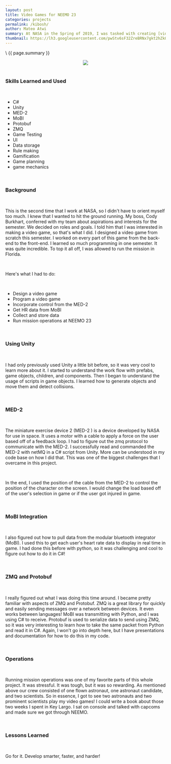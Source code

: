 ```yaml
---
layout: post
title: Video Games for NEEMO 23
categories: projects
permalink: /kibosh/
author: Mateo Atwi
summary: At NASA in the Spring of 2019, I was tasked with creating [video games to be tested at NEEMO 23](/work&education/#advanced-exercise-intern-at-nasa-johnson-space-center-spring-2019). I created two games. The first game used the position telemetry from the MED-2 to map to a character position in the game. The second game received heart rate data from MoBI and used that to control the character's position vertically. I then went on to run operations at NEEMO 23 with a crew including an astronaut, an astronaut candidate, and two scientists.
thumbnail: https://lh3.googleusercontent.com/pwStv6sF32ZreBRNx7gkt2hZkOzbPVFA7RTb21JwgVDJj3oaHmDdKinIvs4lEUHkz-nFLWFSzHDXchLSeCd5BCqWgLggO5OkbLvysR--B-bXMGbq-f_tlog6oKe1W7lfNzM33-mhHIs=w2400
---
```


\\
{{ page.summary }}

<div class="separator" style="clear: both; text-align: center;">
<a href='https://photos.app.goo.gl/8nWTaaU3VXTfLWTi8'><img src='https://lh3.googleusercontent.com/ytBDPB4UZ2CCjqQUd0dNAnlLMuENwnDz6Dj-Rn4EspAvUd80m-xOdANectbyrQ7pXO8NWRBP4EC4knzqAslEkjNVD25NXNAAzE0W3E-Tyvvz2KJBLxULd-hQcebip_sOGwhJ5MvqB8w=w2400' style="max-width: 49%; position: relative;"/></a>
</div>

<br>

### Skills Learned and Used

<br>

* C#
* Unity
* MED-2
* MoBI
* Protobuf
* ZMQ
* Game Testing
* UI
* Data storage
* Rule making
* Gamification
* Game planning
* game mechanics

<br>

### Background

<br>

This is the second time that I work at NASA, so I didn't have to orient myself too much. I knew that I wanted to hit the ground running. My boss, Cody Burkhart, conferred with my team about aspirations and interests for the semester. We decided on roles and goals. I told him that I was interested in making a video game, so that's what I did. I designed a video game from scratch this semester. I worked on every part of this game from the back-end to the front-end. I learned so much programming in one semester. It was quite incredible. To top it all off, I was allowed to run the mission in Florida.

<br>

Here's what I had to do:

<br>

* Design a video game
* Program a video game
* Incorporate control from the MED-2
* Get HR data from MoBI
* Collect and store data
* Run mission operations at NEEMO 23

<br>

### Using Unity

<br>

I had only previously used Unity a little bit before, so it was very cool to learn more about it. I started to understand the work flow with prefabs, game objects, children, and components. Then I began to understand the usage of scripts in game objects. I learned how to generate objects and move them and detect collisions.

<br>

### MED-2

<br>

The miniature exercise device 2 (MED-2 ) is a device developed by NASA for use in space. It uses a motor with a cable to apply a force on the user based off of a feedback loop. I had to figure out the zmq protocol to communicate with the MED-2. I successfully read and commanded the MED-2 with netMQ in a C# script from Unity. More can be understood in my code base on how I did that. This was one of the biggest challenges that I overcame in this project.

<br>

In the end, I used the position of the cable from the MED-2 to control the position of the character on the screen. I would change the load based off of the user's selection in game or if the user got injured in game.

<br>

### MoBI Integration

<br>

I also figured out how to pull data from the modular bluetooth integrator (MoBI). I used this to get each user's heart rate data to display in real time in game. I had done this before with python, so it was challenging and cool to figure out how to do it in C#!

<br>

### ZMQ and Protobuf

<br>

I really figured out what I was doing this time around. I became pretty familiar with aspects of ZMQ and Protobuf. ZMQ is a great library for quickly and easily sending messages over a network between devices. It even works between languages! MoBI was transmitting with Python, and I was using C# to receive. Protobuf is used to serialize data to send using ZMQ, so it was very interesting to learn how to take the same packet from Python and read it in C#. Again, I won't go into depth here, but I have presentations and documentation for how to do this in my code.

<br>

### Operations

<br>

Running mission operations was one of my favorite parts of this whole project. It was stressful. It was tough, but it was so rewarding. As mentioned above our crew consisted of one flown astronaut, one astronaut candidate, and two scientists. So in essence, I got to see two astronauts and two prominent scientists play my video games! I could write a book about those two weeks I spent in Key Largo. I sat on console and talked with capcoms and made sure we got through NEEMO.

<br>

### Lessons Learned

<br>

Go for it. Develop smarter, faster, and harder!
